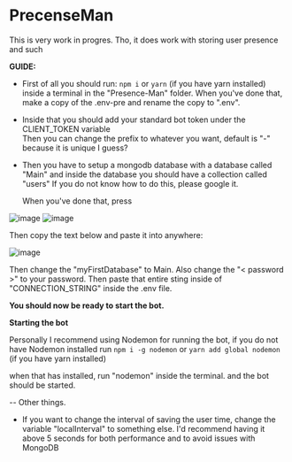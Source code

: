 # PrecenseMan
This is very work in progres. 
Tho, it does work with storing user presence and such

**GUIDE:** 

- First of all you should run:
  ``npm i``  or ``yarn`` (if you have yarn installed) inside a terminal in the "Presence-Man" folder.
  When you've done that, make a copy of the .env-pre and rename the copy to ".env".
- Inside that you should add your standard bot token under the CLIENT_TOKEN variable  
  Then you can change the prefix to whatever you want, default is "-" because it is unique I guess?
- Then you have to setup a mongodb database with a database called "Main" and inside the database you should have a collection called "users"
  If you do not know how to do this, please google it. 
   
  When you've done that, press 

![image](https://user-images.githubusercontent.com/51480428/114258864-fa322a80-99c9-11eb-9d0d-53fb686eed76.png)
![image](https://user-images.githubusercontent.com/51480428/114258881-29489c00-99ca-11eb-881b-e755b84c53e9.png)

Then copy the text below and paste it into anywhere: 

![image](https://user-images.githubusercontent.com/51480428/114258894-3cf40280-99ca-11eb-8525-b6913c8615f9.png)

Then change the "myFirstDatabase" to Main.
Also change the "< password >" to your password.
Then paste that entire sting inside of "CONNECTION_STRING" inside the .env file.
  
  
**You should now be ready to start the bot.**

**Starting the bot**

Personally I recommend using Nodemon for running the bot, if you do not have Nodemon installed run
``npm i -g nodemon`` or ``yarn add global nodemon`` (if you have yarn installed)

when that has installed, run "nodemon" inside the terminal. 
and the bot should be started.




-- Other things.

- If you want to change the interval of saving the user time, change the variable "localInterval" to something else. I'd recommend having it above 5 seconds for both performance and to avoid issues with MongoDB 

